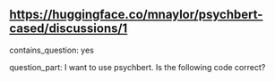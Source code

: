 ## https://huggingface.co/mnaylor/psychbert-cased/discussions/1

contains_question: yes

question_part: I want to use psychbert. Is the following code correct?